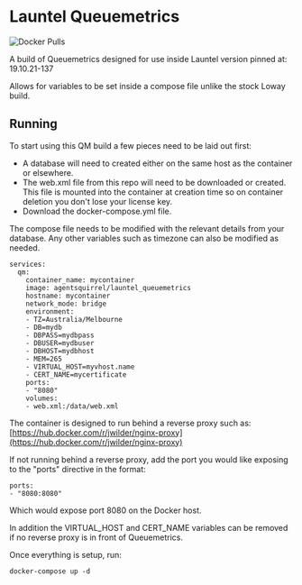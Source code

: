 # Launtel Queuemetrics

![Docker Pulls](https://img.shields.io/docker/pulls/agentsquirrel/launtel_queuemetrics)

A build of Queuemetrics designed for use inside Launtel version pinned at: 19.10.21-137

Allows for variables to be set inside a compose file unlike the stock Loway build.

## Running

To start using this QM build a few pieces need to be laid out first:

* A database will need to created either on the same host as the container or elsewhere.
* The web.xml file from this repo will need to be downloaded or created. This file is mounted into the container at creation time so on container deletion you don't lose your license key.
* Download the docker-compose.yml file.

The compose file needs to be modified with the relevant details from your database.
Any other variables such as timezone can also be modified as needed.

```
services:
  qm:
    container_name: mycontainer
    image: agentsquirrel/launtel_queuemetrics
    hostname: mycontainer
    network_mode: bridge
    environment:
    - TZ=Australia/Melbourne
    - DB=mydb
    - DBPASS=mydbpass
    - DBUSER=mydbuser
    - DBHOST=mydbhost
    - MEM=265
    - VIRTUAL_HOST=myvhost.name
    - CERT_NAME=mycertificate
    ports:
    - "8080"
    volumes:
    - web.xml:/data/web.xml
```

The container is designed to run behind a reverse proxy such as: [https://hub.docker.com/r/jwilder/nginx-proxy](https://hub.docker.com/r/jwilder/nginx-proxy)

If not running behind a reverse proxy, add the port you would like exposing to the "ports" directive in the format:
```
ports:
- "8080:8080"
```
Which would expose port 8080 on the Docker host.

In addition the VIRTUAL_HOST and CERT_NAME variables can be removed if no reverse proxy is in front of Queuemetrics.

Once everything is setup, run:

```
docker-compose up -d
```
